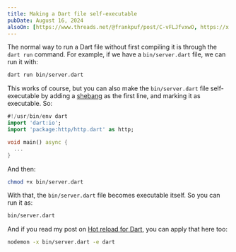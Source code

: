 ```yaml
---
title: Making a Dart file self-executable
pubDate: August 16, 2024
alsoOn: [https://www.threads.net/@frankpuf/post/C-vFLJfvxwO, https://x.com/puf/status/1824466444941398378, https://bsky.app/profile/puf.bsky.social/post/3kztu3zgcfr23, https://c.im/@puf/112972379209478469]
---
```


The normal way to run a Dart file without first compiling it is through the `dart run` command. For example, if we have a `bin/server.dart` file, we can run it with:
```bash
dart run bin/server.dart
```

This works of course, but you can also make the `bin/server.dart` file self-executable by adding a [shebang](https://en.wikipedia.org/wiki/Shebang_(Unix)) as the first line, and marking it as executable. So:
```dart
#!/usr/bin/env dart
import 'dart:io';
import 'package:http/http.dart' as http;

void main() async {
  ...
}
```
And then:
```bash
chmod +x bin/server.dart
```


With that, the `bin/server.dart` file becomes executable itself. So you can run it as:
```bash
bin/server.dart
```

And if you read my post on [Hot reload for Dart](https://puf.io/posts/hot-reload-for-dart), you can apply that here too:
```bash
nodemon -x bin/server.dart -e dart
```
